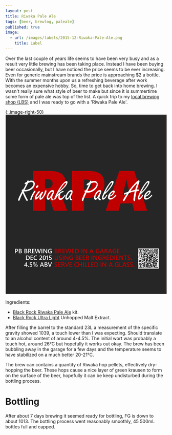```yaml
---
layout: post
title: Riwaka Pale Ale
tags: [beer, brewlog, paleale]
published: true
image: 
  - url: /images/labels/2015-12-Riwaka-Pale-Ale.png
    title: Label
---
```


Over the last couple of years life seems to have been very busy and as a
result very little brewing has been taking place.  Instead I have been buying
beer occasionally, but I have noticed the price seems to be ever increasing.
Even for generic mainstream brands the price is approaching $2 a bottle.  With
the summer months upon us a refreshing beverage after work becomes an
expensive hobby.  So, time to get back into home brewing.  I wasn't really
sure what style of beer to make but since it is summertime some form of pale
ale was top of the list.  A quick trip to my [local brewing shop
(LBS)](http://www.bininn.co.nz/locations/lincoln-road) and I was ready to go
with a 'Riwaka Pale Ale'.

{:.image-right-50}
![Label](/images/labels/2015-12-Riwaka-Pale-Ale.png)

Ingredients:

* [Black Rock Riwaka Pale Ale](http://www.blackrock.co.nz/brew-kits/item/73-riwaka-pale-ale) kit.
* [Black Rock Ultra Light](http://www.blackrock.co.nz/malt-extracts/item/67-unhopped-ultra-light) Unhopped Malt Extract.

After filling the barrel to the standard 23L a measurement of the specific
gravity showed 1039, a touch lower than I was expecting.  Should translate to
an alcohol content of around 4-4.5%.  The initial wort was probably a touch
hot, around 26°C but hopefully it works out okay.  The brew has been bubbling
away in the garage for a few days and the temperature seems to have stabilized
on a much better 20-21°C.

The brew can contains a quantity of Riwaka hop pellets, effectively dry-
hopping the beer.  These hops cause a nice layer of green krausen to form on
the surface of the beer, hopefully it can be keep undisturbed during the
bottling process.

# Bottling

After about 7 days brewing it seemed ready for bottling, FG is down to about 1013.
The bottling process went reasonably smoothly, 45 500mL bottles full and capped.
